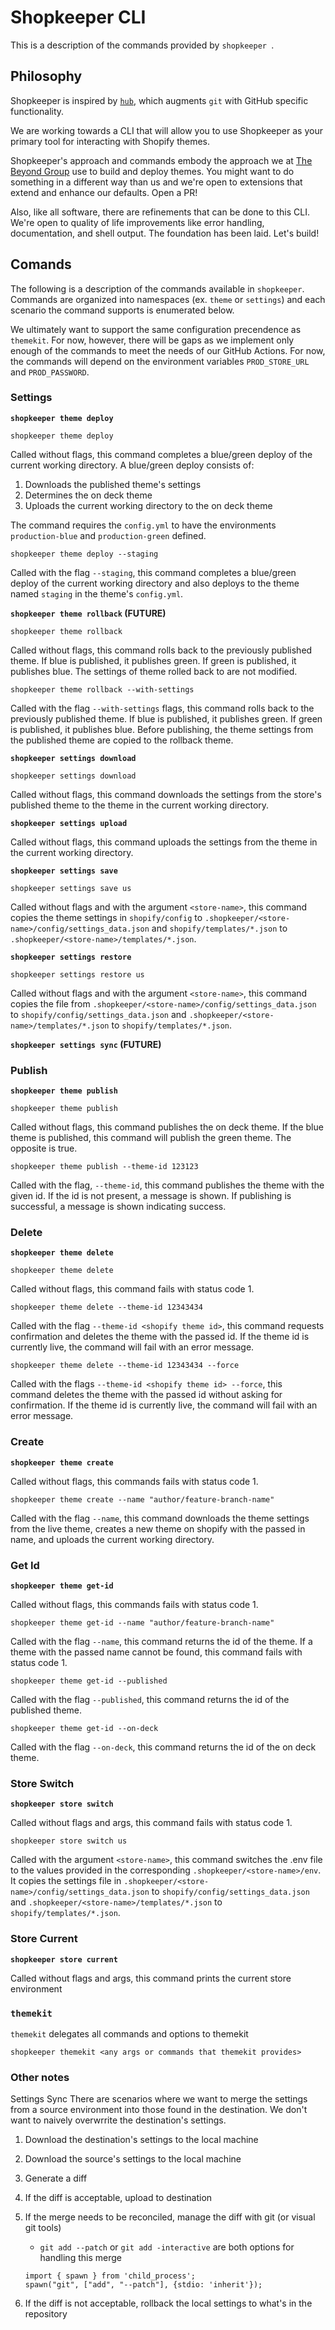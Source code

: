 # Shopkeeper CLI

This is a description of the commands provided by `shopkeeper `.

## Philosophy

Shopkeeper is inspired by [`hub`](https://github.com/github/hub), which augments
`git` with GitHub specific functionality.

We are working towards a CLI that will allow you to use Shopkeeper as your
primary tool for interacting with Shopify themes.

Shopkeeper's approach and commands embody the approach we at [The Beyond
Group](https://thebeyondgroup.la) use to build and deploy themes. You might want
to do something in a different way than us and we're open to extensions that
extend and enhance our defaults. Open a PR!

Also, like all software, there are refinements that can be done to this CLI.
We're open to quality of life improvements like error handling, documentation,
and shell output. The foundation has been laid. Let's build!

## Comands

The following is a description of the commands available in `shopkeeper`.
Commands are organized into namespaces (ex. `theme` or `settings`) and each
scenario the command supports is enumerated below.

We ultimately want to support the same configuration precendence as `themekit`.
For now, however, there will be gaps as we implement only enough of the commands
to meet the needs of our GitHub Actions. For now, the commands will depend on
the environment variables `PROD_STORE_URL` and `PROD_PASSWORD`.

### Settings
**`shopkeeper theme deploy`**

```
shopkeeper theme deploy
```
Called without flags, this command completes a blue/green deploy of the current
working directory. A blue/green deploy consists of:

1. Downloads the published theme's settings
2. Determines the on deck theme
3. Uploads the current working directory to the on deck theme

The command requires the `config.yml` to have the environments `production-blue`
and `production-green` defined.

```
shopkeeper theme deploy --staging
```
Called with the flag `--staging`, this command completes a blue/green deploy of
the current working directory and also deploys to the theme named `staging` in
the theme's `config.yml`.

**`shopkeeper theme rollback` (FUTURE)**

```
shopkeeper theme rollback
```
Called without flags, this command rolls back to the previously published theme.
If blue is published, it publishes green. If green is published, it publishes
blue. The settings of theme rolled back to are not modified.

```
shopkeeper theme rollback --with-settings
```
Called with the flag `--with-settings` flags, this command rolls back to the previously published theme.
If blue is published, it publishes green. If green is published, it publishes
blue. Before publishing, the theme settings from the published theme are copied
to the rollback theme.

**`shopkeeper settings download`**

```
shopkeeper settings download
```
Called without flags, this command downloads the settings from the store's published
theme to the theme in the current working directory.

**`shopkeeper settings upload`**

Called without flags, this command uploads the settings from the theme in the current working directory.

**`shopkeeper settings save`**

```
shopkeeper settings save us
```
Called without flags and with the argument `<store-name>`, this command copies
the theme settings in `shopify/config` to `.shopkeeper/<store-name>/config/settings_data.json` and
`shopify/templates/*.json` to `.shopkeeper/<store-name>/templates/*.json`.

**`shopkeeper settings restore`**

```
shopkeeper settings restore us
```
Called without flags and with the argument `<store-name>`, this command copies the file from `.shopkeeper/<store-name>/config/settings_data.json`
to `shopify/config/settings_data.json` and `.shopkeeper/<store-name>/templates/*.json` to `shopify/templates/*.json`.


**`shopkeeper settings sync` (FUTURE)**

### Publish
**`shopkeeper theme publish`**

```
shopkeeper theme publish
```
Called without flags, this command publishes the on deck theme. If the blue theme is published, this command will publish the green theme. The opposite is true.

```
shopkeeper theme publish --theme-id 123123
```
Called with the flag, `--theme-id`, this command publishes the theme with the given id. If the id is not present, a message is shown. If publishing is successful, a message is shown indicating success.

### Delete
**`shopkeeper theme delete`**

```
shopkeeper theme delete
```
Called without flags, this command fails with status code 1.

```
shopkeeper theme delete --theme-id 12343434
```
Called with the flag `--theme-id <shopify theme id>`, this command requests
confirmation and deletes the theme with the passed id. If the theme id is
currently live, the command will fail with an error message.

```
shopkeeper theme delete --theme-id 12343434 --force
```
Called with the flags `--theme-id <shopify theme id> --force`, this command
deletes the theme with the passed id without asking for confirmation. If the
theme id is currently live, the command will fail with an error message.

### Create
**`shopkeeper theme create`**

Called without flags, this commands fails with status code 1.

```
shopkeeper theme create --name "author/feature-branch-name"
```
Called with the flag `--name`, this command downloads the theme settings from the
live theme, creates a new theme on shopify with the passed in name, and uploads the current working directory.

### Get Id
**`shopkeeper theme get-id`**

Called without flags, this commands fails with status code 1.

```
shopkeeper theme get-id --name "author/feature-branch-name"
```
Called with the flag `--name`, this command returns the id of the theme. If a theme
with the passed name cannot be found, this command fails with status code 1.

```
shopkeeper theme get-id --published
```
Called with the flag `--published`, this command returns the id of the published theme.

```
shopkeeper theme get-id --on-deck
```
Called with the flag `--on-deck`, this command returns the id of the on deck theme.

### Store Switch
**`shopkeeper store switch`**

Called without flags and args, this command fails with status code 1.

```
shopkeeper store switch us
```

Called with the argument `<store-name>`, this command switches the .env file to
the values provided in the corresponding `.shopkeeper/<store-name>/env`. It 
copies the settings file in `.shopkeeper/<store-name>/config/settings_data.json` to 
`shopify/config/settings_data.json` and `.shopkeeper/<store-name>/templates/*.json` to
`shopify/templates/*.json`.

### Store Current
**`shopkeeper store current`**

Called without flags and args, this command prints the current store environment

### `themekit`

`themekit` delegates all commands and options to themekit

`shopkeeper themekit <any args or commands that themekit provides>`

### Other notes
Settings Sync
There are scenarios where we want to merge the settings from a source environment into those found in the destination. We don't want to naively overwrrite the destination's settings.

1. Download the destination's settings to the local machine
2. Download the source's settings to the local machine
3. Generate a diff
4. If the diff is acceptable, upload to destination
5. If the merge needs to be reconciled, manage the diff with git (or visual git tools)
    * `git add --patch` or `git add -interactive` are both options for handling this merge
    ```
    import { spawn } from 'child_process';
    spawn("git", ["add", "--patch"], {stdio: 'inherit'});
    ```

5. If the diff is not acceptable, rollback the local settings to what's in the repository
